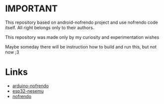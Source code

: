 # IMPORTANT
This repository based on android-nofrendo project and use nofrendo code itself. All right belongs only to their authors.

This repository was made only by my curiosity and experimentation wishes

Maybe someday there will be instruction how to build and run this, but not now ;3

# Links
- [arduino-nofrendo](https://github.com/moononournation/arduino-nofrendo)
- [esp32-nesemu](https://github.com/espressif/esp32-nesemu)
- [nofrendo](https://github.com/nwagyu/nofrendo)